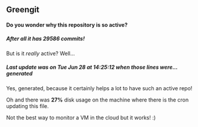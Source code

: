 ## Greengit

#### Do you wonder why this repository is so active?

##### After all it has 29586 commits!

But is it *really* active? Well...

##### Last update was on Tue Jun 28 at 14:25:12 when those lines were... generated

Yes, generated, because it certainly helps a lot to have such an active repo!

Oh and there was **27%** disk usage on the machine
where there is the cron updating this file.

Not the best way to monitor a VM in the cloud but it works! :)
